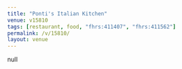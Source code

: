 ```yaml
---
title: "Ponti's Italian Kitchen"
venue: v15810
tags: [restaurant, food, "fhrs:411407", "fhrs:411562"]
permalink: /v/15810/
layout: venue
---
```

null